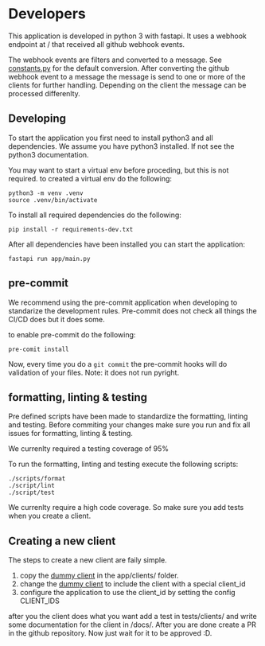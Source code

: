 # Developers

This application is developed in python 3 with fastapi. It uses a webhook endpoint at / that received all github webhook events.

The webhook events are filters and converted to a message. See [constants.py](../blob/main/app/contants.py) for the default conversion. After converting the github webhook event to a message the message is send to one or more of the clients for further handling. Depending on the client the message can be processed differenlty.

## Developing

To start the application you first need to install python3 and all dependencies. We assume you have python3 installed. If not see the python3 documentation.

You may want to start a virtual env before proceding, but this is not required. to created a virtual env do the following:

```shell
python3 -m venv .venv
source .venv/bin/activate
```

To install all required dependencies do the following:

```shell
pip install -r requirements-dev.txt
```

After all dependencies have been installed you can start the application:

```shell
fastapi run app/main.py
```

## pre-commit

We recommend using the pre-commit application when developing to standarize the development rules. Pre-commit does not check all things the CI/CD does but it does some.

to enable pre-commit do the following:

```shell
pre-comit install
```

Now, every time you do a `git commit` the pre-commit hooks will do validation of your files. Note: it does not run pyright.

## formatting, linting & testing

Pre defined scripts have been made to standardize the formatting, linting and testing. Before commiting your changes make sure you run and fix all issues for formatting, linting & testing.

We currenlty required a testing coverage of 95%

To run the formatting, linting and testing execute the following scripts:

```shell
./scripts/format
./script/lint
./script/test
```

We  currenlty require a high code coverage. So make sure you add tests when you create a client.

## Creating a new client

The steps to create a new client are faily simple.

1. copy the [dummy client](../blob/main/app/clients/dummy.py) in the app/clients/ folder.
2. change the [dummy client](../blob/main/app/clients/factory.py) to include the client with a special client_id
3. configure the application to use the client_id by setting the config CLIENT_IDS

after you the client does what you want add a test in tests/clients/ and write some documentation for the client in /docs/. After you are done create a PR in the github repository. Now just wait for it to be approved :D.
